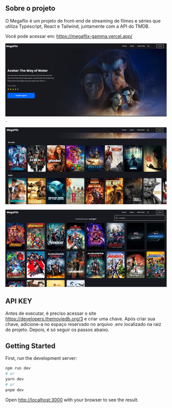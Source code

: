 ## Sobre o projeto

O Megaflix é um projeto de front-end de streaming de filmes e séries que utiliza Typescript, React e Tailwind, juntamente com a API do TMDB.

Você pode acessar em: https://megaflix-gamma.vercel.app/

![Screenshot](https://github.com/MateusGustavo22/megaflix/blob/main/public/screenshot/Captura%20de%20tela%20de%202023-04-30%2014-51-32.png).

![screenshot](https://github.com/MateusGustavo22/megaflix/blob/main/public/screenshot/Captura%20de%20tela%20de%202023-04-30%2015-22-28.png)

![screenshot](https://github.com/MateusGustavo22/megaflix/blob/main/public/screenshot/Captura%20de%20tela%20de%202023-04-30%2015-23-12.png)

## API KEY

Antes de executar, é preciso acessar o site https://developers.themoviedb.org/3 e criar uma chave. Após criar sua chave, adicione-a no espaço reservado no arquivo .env localizado na raiz do projeto. Depois, é só seguir os passos abaixo.

## Getting Started

First, run the development server:

```bash
npm run dev
# or
yarn dev
# or
pnpm dev
```

Open [http://localhost:3000](http://localhost:3000) with your browser to see the result.
